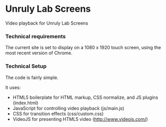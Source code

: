 # Unruly Lab Screens
Video playback for Unruly Lab Screens

### Technical requirements

The current site is set to display on a 1080 x 1920 touch screen, using the most recent version of Chrome.

### Technical Setup

The code is fairly simple. 

It uses: 

- HTML5 boilerplate for HTML markup, CSS normalize, and JS plugins (index.html)
- JavaScript for controlling video playback (js/main.js)
- CSS for transition effects (css/custom.css)
- VideoJS for presenting HTML5 video (http://www.videojs.com/)

